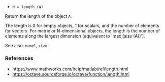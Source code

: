 - `N = length (A)`

Return the length of the object `A`.

The length is 0 for empty objects, 1 for scalars, and the number of elements
for vectors. For matrix or N-dimensional objects, the length is the number of
elements along the largest dimension (equivalent to 'max (size (A))').

See also: `numel`, `size`.

### References

- https://www.mathworks.com/help/matlab/ref/length.html
- https://octave.sourceforge.io/octave/function/length.html

